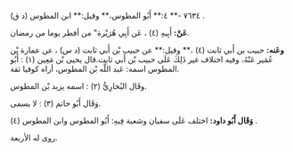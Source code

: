 ٧٦٣٤ -** ٤:** أَبُو المطوس،** وقيل:** ابن المطوس (د ق) .

**عَنْ:** أَبِيهِ (٤) ، عَن أَبِي هُرَيْرة" من أفطر يوما من رمضان.

**وعَنه:** حبيب بن أَبي ثابت (٤) ،** وقيل:** عن حبيب بْن أَبي ثابت (د س) ، عن عمارة بْن عُمَير عَنْهُ، وفيه اختلاف غير ذَلِكَ عَلَى حبيب بْن أَبي ثابت.قال يحيى بْن مَعِين (١) : أَبُو المطوس اسمه: عَبد اللَّه بْن المطوس، أراه كوفيا ثقة.

وقَال البُخارِيُّ (٢) : اسمه يزيد بْن المطوس.

وَقَال أَبُو حاتم (٣) : لا يسمى.

**وَقَال أَبُو داود:** اختلف عَلَى سفيان وشعبة فِيهِ: أَبُو المطوس وابن المطوس (٤) .

روى له الأربعة.